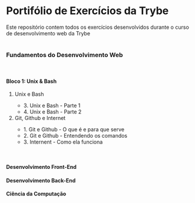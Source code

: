 # __Portifólio de Exercícios da Trybe__

Este repositório contem todos os exercícios desenvolvidos durante o curso de desenvolvimento web da Trybe
</br>
</br>

### __Fundamentos do Desenvolvimento Web__
</br>  

#### __Bloco 1: Unix & Bash__
  
<ol>
<li>Unix e Bash</li>
    <ul>
        <li>3. Unix e Bash - Parte 1
        <li>4. Unix e Bash - Parte 2
    </ul>

<li> Git, Github e Internet</li>
    <ul>
    <li>1. Git e Github - O que é e para que serve</li>
    <li>2. Git e Github - Entendendo os comandos</li>
    <li>3. Internent - Como ela funciona</li> 
    </ul>
</ol>

<br>

#### __Desenvolvimento Front-End__

#### __Desenvolvimento Back-End__

#### __Ciência da Computação__

